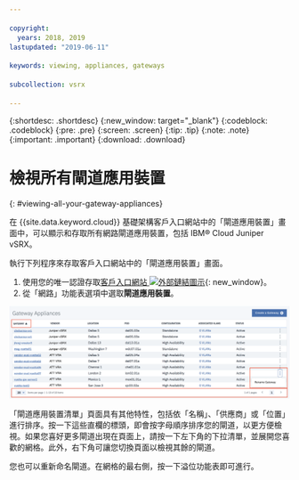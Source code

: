 ```yaml
---

copyright:
  years: 2018, 2019
lastupdated: "2019-06-11"

keywords: viewing, appliances, gateways

subcollection: vsrx

---
```


{:shortdesc: .shortdesc}
{:new_window: target="_blank"}
{:codeblock: .codeblock}
{:pre: .pre}
{:screen: .screen}
{:tip: .tip}
{:note: .note}
{:important: .important}
{:download: .download}

# 檢視所有閘道應用裝置
{: #viewing-all-your-gateway-appliances}

在 {{site.data.keyword.cloud}} 基礎架構客戶入口網站中的「閘道應用裝置」畫面中，可以顯示和存取所有網路閘道應用裝置，包括 IBM® Cloud Juniper vSRX。  

執行下列程序來存取客戶入口網站中的「閘道應用裝置」畫面。

1. 使用您的唯一認證存取[客戶入口網站 ![外部鏈結圖示](../../icons/launch-glyph.svg "外部鏈結圖示")](https://control.softlayer.com/){: new_window}。
2. 從「網路」功能表選項中選取**閘道應用裝置**。

<img src="images/gateway-apps.png" alt="圖片" style="width: 700px;"/>

「閘道應用裝置清單」頁面具有其他特性，包括依「名稱」、「供應商」或「位置」進行排序。按一下這些直欄的標頭，即會按字母順序排序您的閘道，以更方便檢視。如果您喜好更多閘道出現在頁面上，請按一下左下角的下拉清單，並展開您喜歡的網格。此外，右下角可讓您切換頁面以檢視其餘的閘道。  

您也可以重新命名閘道。在網格的最右側，按一下溢位功能表即可進行。
